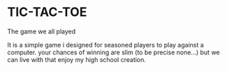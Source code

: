 # TIC-TAC-TOE
The game we all played

It is a simple game i designed for seasoned players to play against a computer. your chances of winning are slim (to be precise none...)
but we can live with that enjoy my high school creation.
